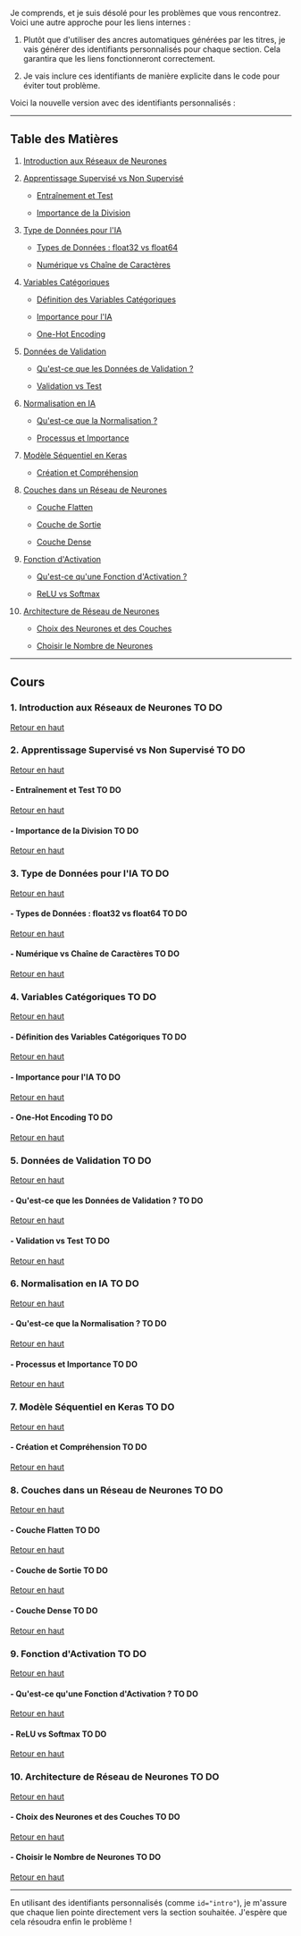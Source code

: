 Je comprends, et je suis désolé pour les problèmes que vous rencontrez. Voici une autre approche pour les liens internes :

1. Plutôt que d'utiliser des ancres automatiques générées par les titres, je vais générer des identifiants personnalisés pour chaque section. Cela garantira que les liens fonctionneront correctement.

2. Je vais inclure ces identifiants de manière explicite dans le code pour éviter tout problème.

Voici la nouvelle version avec des identifiants personnalisés :

---

## **Table des Matières**

1. [Introduction aux Réseaux de Neurones](#intro)

2. [Apprentissage Supervisé vs Non Supervisé](#supervised-vs-unsupervised)

   - [Entraînement et Test](#training-testing)
     
   - [Importance de la Division](#data-split-importance)
     
3. [Type de Données pour l'IA](#data-types)

   - [Types de Données : float32 vs float64](#float32-vs-float64)
     
   - [Numérique vs Chaîne de Caractères](#numeric-vs-string)
     
4. [Variables Catégoriques](#categorical-variables)

   - [Définition des Variables Catégoriques](#categorical-definition)
     
   - [Importance pour l'IA](#categorical-importance)
     
   - [One-Hot Encoding](#one-hot-encoding)
     
5. [Données de Validation](#validation-data)

   - [Qu'est-ce que les Données de Validation ?](#what-is-validation-data)
     
   - [Validation vs Test](#validation-vs-test)
     
6. [Normalisation en IA](#normalization)

   - [Qu'est-ce que la Normalisation ?](#what-is-normalization)
     
   - [Processus et Importance](#normalization-importance)
     
7. [Modèle Séquentiel en Keras](#keras-sequential)

   - [Création et Compréhension](#sequential-model-creation)
     
8. [Couches dans un Réseau de Neurones](#neural-layers)

   - [Couche Flatten](#flatten-layer)
     
   - [Couche de Sortie](#output-layer)
     
   - [Couche Dense](#dense-layer)
     
9. [Fonction d'Activation](#activation-functions)

   - [Qu'est-ce qu'une Fonction d'Activation ?](#activation-definition)
     
   - [ReLU vs Softmax](#relu-vs-softmax)
     
10. [Architecture de Réseau de Neurones](#network-architecture)

    - [Choix des Neurones et des Couches](#neuron-layer-choices)
      
    - [Choisir le Nombre de Neurones](#choosing-neurons)

---

## **Cours**

<a id="intro"></a>

### 1. Introduction aux Réseaux de Neurones **TO DO**  
   [Retour en haut](#table-des-matières)

<a id="supervised-vs-unsupervised"></a>

### 2. Apprentissage Supervisé vs Non Supervisé **TO DO**  
   [Retour en haut](#table-des-matières)

<a id="training-testing"></a>

#### - Entraînement et Test **TO DO**  
   [Retour en haut](#table-des-matières)

<a id="data-split-importance"></a>

#### - Importance de la Division **TO DO**  
   [Retour en haut](#table-des-matières)

<a id="data-types"></a>

### 3. Type de Données pour l'IA **TO DO**  
   [Retour en haut](#table-des-matières)

<a id="float32-vs-float64"></a>

#### - Types de Données : float32 vs float64 **TO DO**  
   [Retour en haut](#table-des-matières)

<a id="numeric-vs-string"></a>

#### - Numérique vs Chaîne de Caractères **TO DO**  
   [Retour en haut](#table-des-matières)

<a id="categorical-variables"></a>

### 4. Variables Catégoriques **TO DO**  
   [Retour en haut](#table-des-matières)

<a id="categorical-definition"></a>

#### - Définition des Variables Catégoriques **TO DO**  
   [Retour en haut](#table-des-matières)

<a id="categorical-importance"></a>

#### - Importance pour l'IA **TO DO**  
   [Retour en haut](#table-des-matières)

<a id="one-hot-encoding"></a>

#### - One-Hot Encoding **TO DO**  
   [Retour en haut](#table-des-matières)

<a id="validation-data"></a>

### 5. Données de Validation **TO DO**  
   [Retour en haut](#table-des-matières)

<a id="what-is-validation-data"></a>

#### - Qu'est-ce que les Données de Validation ? **TO DO**  
   [Retour en haut](#table-des-matières)

<a id="validation-vs-test"></a>

#### - Validation vs Test **TO DO**  
   [Retour en haut](#table-des-matières)

<a id="normalization"></a>

### 6. Normalisation en IA **TO DO**  
   [Retour en haut](#table-des-matières)

<a id="what-is-normalization"></a>

#### - Qu'est-ce que la Normalisation ? **TO DO**  
   [Retour en haut](#table-des-matières)

<a id="normalization-importance"></a>

#### - Processus et Importance **TO DO**  
   [Retour en haut](#table-des-matières)

<a id="keras-sequential"></a>

### 7. Modèle Séquentiel en Keras **TO DO**  
   [Retour en haut](#table-des-matières)

<a id="sequential-model-creation"></a>

#### - Création et Compréhension **TO DO**  
   [Retour en haut](#table-des-matières)

<a id="neural-layers"></a>

### 8. Couches dans un Réseau de Neurones **TO DO**  
   [Retour en haut](#table-des-matières)

<a id="flatten-layer"></a>

#### - Couche Flatten **TO DO**  
   [Retour en haut](#table-des-matières)

<a id="output-layer"></a>

#### - Couche de Sortie **TO DO**  
   [Retour en haut](#table-des-matières)

<a id="dense-layer"></a>

#### - Couche Dense **TO DO**  
   [Retour en haut](#table-des-matières)

<a id="activation-functions"></a>

### 9. Fonction d'Activation **TO DO**  
   [Retour en haut](#table-des-matières)

<a id="activation-definition"></a>

#### - Qu'est-ce qu'une Fonction d'Activation ? **TO DO**  
   [Retour en haut](#table-des-matières)

<a id="relu-vs-softmax"></a>

#### - ReLU vs Softmax **TO DO**  
   [Retour en haut](#table-des-matières)

<a id="network-architecture"></a>

### 10. Architecture de Réseau de Neurones **TO DO**  
   [Retour en haut](#table-des-matières)

<a id="neuron-layer-choices"></a>

#### - Choix des Neurones et des Couches **TO DO**  
   [Retour en haut](#table-des-matières)

<a id="choosing-neurons"></a>

#### - Choisir le Nombre de Neurones **TO DO**  
   [Retour en haut](#table-des-matières)

---

En utilisant des identifiants personnalisés (comme `id="intro"`), je m'assure que chaque lien pointe directement vers la section souhaitée. J'espère que cela résoudra enfin le problème !
